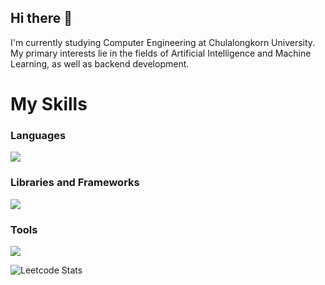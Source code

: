## Hi there 👋

I'm currently studying Computer Engineering at Chulalongkorn University. My primary interests lie in the fields of Artificial Intelligence and Machine Learning, as well as backend development.


<p align="center">
  <h1>
    My Skills
  </h1>
  <h3>
    Languages
  </h3>
  <div>
    <img src="https://skillicons.dev/icons?i=python,js,java,c,cpp,go,scala,solidity"/>
  </div>
  <h3>
    Libraries and Frameworks
  </h3>
  <div>
    <img src="https://skillicons.dev/icons?i=pytorch,tensorflow,react,express,flask,discordjs"/>
  </div>
  <h3>
    Tools
  </h3>
  <div>
    <img src="https://skillicons.dev/icons?i=vscode,idea,postman,aws,gcp,arduino"/>
  </div>
</p>


<!--![Top Langs](https://github-readme-stats.vercel.app/api/top-langs/?username=Thiraput01&langs_count=10&layout=compact&hide_progress=true&hide=c)-->

![Leetcode Stats](https://leetcard.jacoblin.cool/Thiraput)
